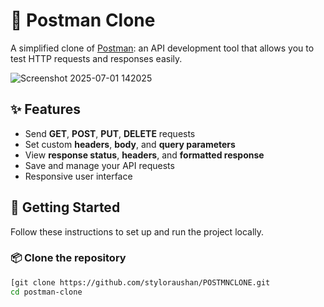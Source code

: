 # 🧰 Postman Clone

A simplified clone of [Postman](https://www.postman.com/): an API development tool that allows you to test HTTP requests and responses easily.

![Screenshot 2025-07-01 142025](https://github.com/user-attachments/assets/80e7ecc9-2e19-4f4a-9d7e-9c792da30bf3)

## ✨ Features

- Send **GET**, **POST**, **PUT**, **DELETE** requests
- Set custom **headers**, **body**, and **query parameters**
- View **response status**, **headers**, and **formatted response**
- Save and manage your API requests
- Responsive user interface

## 🚀 Getting Started

Follow these instructions to set up and run the project locally.

### 📦 Clone the repository

```bash
[git clone https://github.com/styloraushan/POSTMNCLONE.git
cd postman-clone



